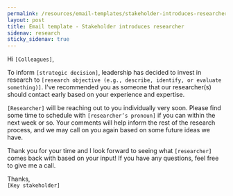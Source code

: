 ```yaml
---
permalink: /resources/email-templates/stakeholder-introduces-researcher
layout: post
title: Email template - Stakeholder introduces researcher
sidenav: research
sticky_sidenav: true
---
```


Hi `[Colleagues]`,  

To inform `[strategic decision]`, leadership has decided to invest in research to `[research objective (e.g., describe, identify, or evaluate something)]`. I've recommended you as someone that our researcher(s) should contact early based on your experience and expertise.  

`[Researcher]` will be reaching out to you individually very soon. Please find some time to schedule with `[researcher’s pronoun]` if you can within the next week or so. Your comments will help inform the rest of the research process, and we may call on you again based on some future ideas we have.  

Thank you for your time and I look forward to seeing what `[researcher]` comes back with based on your input! If you have any questions, feel free to give me a call.  

Thanks,  
`[Key stakeholder]`